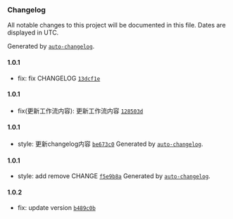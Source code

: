 
### Changelog

All notable changes to this project will be documented in this file. Dates are displayed in UTC.

Generated by [`auto-changelog`](https://github.com/CookPete/auto-changelog).

#### 1.0.1

- fix: fix CHANGELOG [`13dcf1e`](https://github.com/SanXiaoXing/Black_myth_Wukong/commit/13dcf1e21155d54b123ef87e9fcf35fddbba0f90)
#### 1.0.1

- fix(更新工作流内容): 更新工作流内容 [`128503d`](https://github.com/SanXiaoXing/Black_myth_Wukong/commit/128503db8e8a8c2f5efc653b8925f98b67e6e5e7)
#### 1.0.1

- style: 更新changelog内容 [`be673c0`](https://github.com/SanXiaoXing/Black_myth_Wukong/commit/be673c03398ffe30c4dfa0ba39f5240262f185c0)
Generated by [`auto-changelog`](https://github.com/CookPete/auto-changelog).

#### 1.0.1

- style: add remove CHANGE [`f5e9b8a`](https://github.com/SanXiaoXing/Black_myth_Wukong/commit/f5e9b8a8a1bbf62c1267c5606d1a6049f7cef2de)
Generated by [`auto-changelog`](https://github.com/CookPete/auto-changelog).

#### 1.0.2

- fix: update version [`b489c0b`](https://github.com/SanXiaoXing/Black_myth_Wukong/commit/b489c0b83a90b4581c7f4ec2a316e9639227863e)
